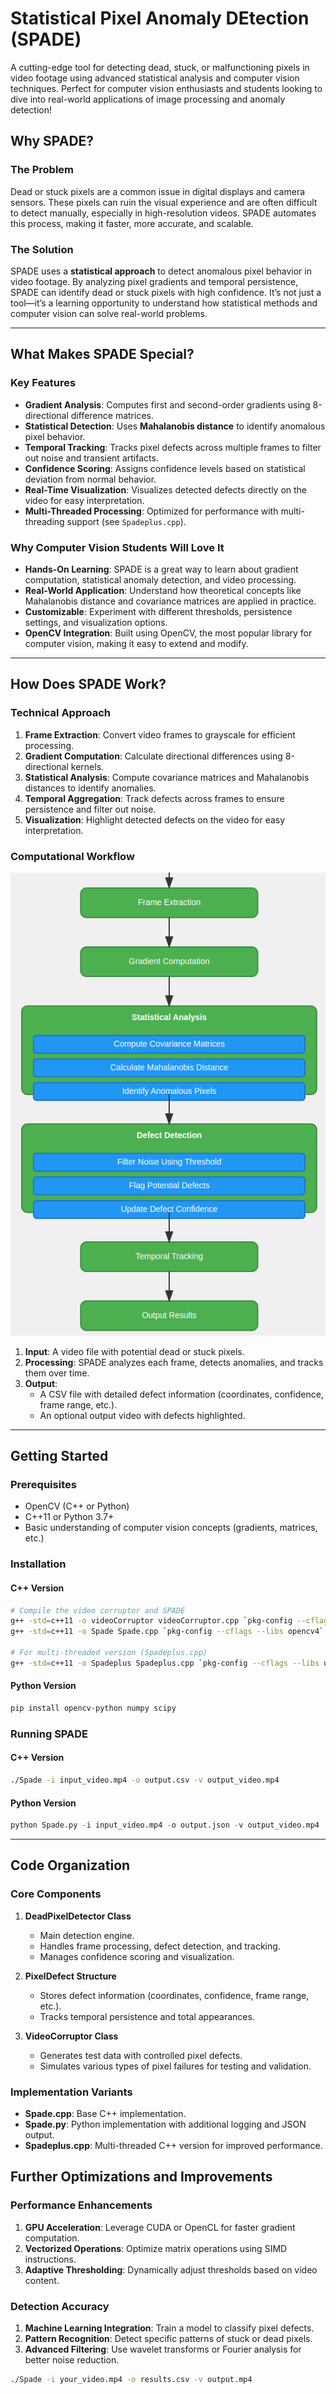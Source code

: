 # Statistical Pixel Anomaly DEtection (SPADE)

A cutting-edge tool for detecting dead, stuck, or malfunctioning pixels in video footage using advanced statistical analysis and computer vision techniques. Perfect for computer vision enthusiasts and students looking to dive into real-world applications of image processing and anomaly detection!

## Why SPADE?

### The Problem
Dead or stuck pixels are a common issue in digital displays and camera sensors. These pixels can ruin the visual experience and are often difficult to detect manually, especially in high-resolution videos. SPADE automates this process, making it faster, more accurate, and scalable.

### The Solution
SPADE uses a **statistical approach** to detect anomalous pixel behavior in video footage. By analyzing pixel gradients and temporal persistence, SPADE can identify dead or stuck pixels with high confidence. It’s not just a tool—it’s a learning opportunity to understand how statistical methods and computer vision can solve real-world problems.

---

## What Makes SPADE Special?

### Key Features
- **Gradient Analysis**: Computes first and second-order gradients using 8-directional difference matrices.
- **Statistical Detection**: Uses **Mahalanobis distance** to identify anomalous pixel behavior.
- **Temporal Tracking**: Tracks pixel defects across multiple frames to filter out noise and transient artifacts.
- **Confidence Scoring**: Assigns confidence levels based on statistical deviation from normal behavior.
- **Real-Time Visualization**: Visualizes detected defects directly on the video for easy interpretation.
- **Multi-Threaded Processing**: Optimized for performance with multi-threading support (see `Spadeplus.cpp`).

### Why Computer Vision Students Will Love It
- **Hands-On Learning**: SPADE is a great way to learn about gradient computation, statistical anomaly detection, and video processing.
- **Real-World Application**: Understand how theoretical concepts like Mahalanobis distance and covariance matrices are applied in practice.
- **Customizable**: Experiment with different thresholds, persistence settings, and visualization options.
- **OpenCV Integration**: Built using OpenCV, the most popular library for computer vision, making it easy to extend and modify.

---

## How Does SPADE Work?

### Technical Approach
1. **Frame Extraction**: Convert video frames to grayscale for efficient processing.
2. **Gradient Computation**: Calculate directional differences using 8-directional kernels.
3. **Statistical Analysis**: Compute covariance matrices and Mahalanobis distances to identify anomalies.
4. **Temporal Aggregation**: Track defects across frames to ensure persistence and filter out noise.
5. **Visualization**: Highlight detected defects on the video for easy interpretation.

### Computational Workflow

![Architecture](../assets/ex13-arch.png)

1. **Input**: A video file with potential dead or stuck pixels.
2. **Processing**: SPADE analyzes each frame, detects anomalies, and tracks them over time.
3. **Output**: 
   - A CSV file with detailed defect information (coordinates, confidence, frame range, etc.).
   - An optional output video with defects highlighted.

---

## Getting Started

### Prerequisites
- OpenCV (C++ or Python)
- C++11 or Python 3.7+
- Basic understanding of computer vision concepts (gradients, matrices, etc.)

### Installation
#### C++ Version
```bash
# Compile the video corruptor and SPADE
g++ -std=c++11 -o videoCorruptor videoCorruptor.cpp `pkg-config --cflags --libs opencv4`
g++ -std=c++11 -o Spade Spade.cpp `pkg-config --cflags --libs opencv4`

# For multi-threaded version (Spadeplus.cpp)
g++ -std=c++11 -o Spadeplus Spadeplus.cpp `pkg-config --cflags --libs opencv4` -pthread
```

#### Python Version
```bash
pip install opencv-python numpy scipy
```

### Running SPADE
#### C++ Version
```bash
./Spade -i input_video.mp4 -o output.csv -v output_video.mp4
```

#### Python Version
```python
python Spade.py -i input_video.mp4 -o output.json -v output_video.mp4
```

---

## Code Organization

### Core Components
1. **DeadPixelDetector Class**
   - Main detection engine.
   - Handles frame processing, defect detection, and tracking.
   - Manages confidence scoring and visualization.

2. **PixelDefect Structure**
   - Stores defect information (coordinates, confidence, frame range, etc.).
   - Tracks temporal persistence and total appearances.

3. **VideoCorruptor Class**
   - Generates test data with controlled pixel defects.
   - Simulates various types of pixel failures for testing and validation.

### Implementation Variants
- **Spade.cpp**: Base C++ implementation.
- **Spade.py**: Python implementation with additional logging and JSON output.
- **Spadeplus.cpp**: Multi-threaded C++ version for improved performance.

## Further Optimizations and Improvements

### Performance Enhancements
1. **GPU Acceleration**: Leverage CUDA or OpenCL for faster gradient computation.
2. **Vectorized Operations**: Optimize matrix operations using SIMD instructions.
3. **Adaptive Thresholding**: Dynamically adjust thresholds based on video content.

### Detection Accuracy
1. **Machine Learning Integration**: Train a model to classify pixel defects.
2. **Pattern Recognition**: Detect specific patterns of stuck or dead pixels.
3. **Advanced Filtering**: Use wavelet transforms or Fourier analysis for better noise reduction.


```bash
./Spade -i your_video.mp4 -o results.csv -v output.mp4
``` 